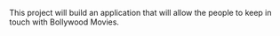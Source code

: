 This project will build an application that will allow the people to keep in touch with Bollywood Movies.